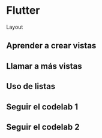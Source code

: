 # Flutter
Layout

## Aprender a crear vistas
## Llamar a más vistas
## Uso de listas
## Seguir el codelab 1
## Seguir el codelab 2
